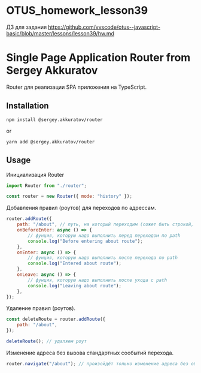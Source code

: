 # OTUS_homework_lesson39

ДЗ для задания https://github.com/vvscode/otus--javascript-basic/blob/master/lessons/lesson39/hw.md

# Single Page Application Router from Sergey Akkuratov

Router для реализации SPA приложения на TypeScript.

## Installation

`npm install @sergey.akkuratov/router`

or

`yarn add @sergey.akkuratov/router`

## Usage

Инициализация Router

```javascript
import Router from "./router";

const router = new Router({ mode: "history" });
```

Добавления правил (роутов) для переходов по адрессам.

```javascript
router.addRoute({
    path: "/about", // путь, на который переходим (сожет быть строкой, RegExp или функцией, возвращающей boolean)
    onBeforeEnter: async () => {
        // фунция, которую надо выполнить перед переходом по path
        console.log("Before entering about route");
    },
    onEnter: async () => {
        // фунция, которую надо выполнить после перехода по path
        console.log("Entered about route");
    },
    onLeave: async () => {
        // фунция, которую надо выполнить после ухода с path
        console.log("Leaving about route");
    },
});
```

Удаление правил (роутов).

```javascript
const deleteRoute = router.addRoute({
    path: "/about",
});

deleteRoute(); // удаляем роут
```

Изменение адреса без вызова стандартных сообытий перехода.

```javascript
router.navigate("/about"); // произойдёт только изменение адреса без обращения к серверу, но с обработкой роутов
```

